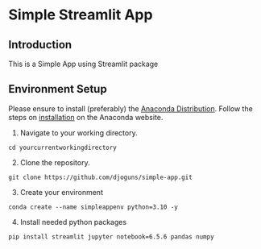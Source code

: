 # Simple Streamlit App

## Introduction

This is a Simple App using Streamlit package

## Environment Setup

Please ensure to install (preferably) the [Anaconda Distribution](https://www.anaconda.com/download/). Follow the steps on [installation](https://docs.anaconda.com/free/anaconda/install/) on the Anaconda website.

1. Navigate to your working directory.

```
cd yourcurrentworkingdirectory
```

2. Clone the repository.
```
git clone https://github.com/djoguns/simple-app.git
```

3. Create your environment

```
conda create --name simpleappenv python=3.10 -y
```
4. Install needed python packages

```
pip install streamlit jupyter notebook=6.5.6 pandas numpy
```